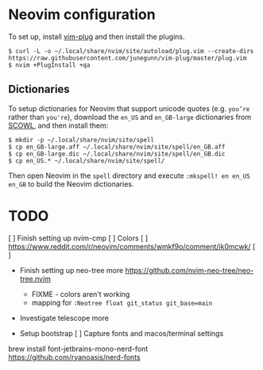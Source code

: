 
# Neovim configuration

To set up, install [vim-plug][vim-plug] and then install the plugins.

    $ curl -L -o ~/.local/share/nvim/site/autoload/plug.vim --create-dirs https://raw.githubusercontent.com/junegunn/vim-plug/master/plug.vim
    $ nvim +PlugInstall +qa

Dictionaries
------------

To setup dictionaries for Neovim that support unicode quotes (e.g. `you’re` 
rather than `you're`), download the `en_US` and `en_GB-large` dictionaries from 
[SCOWL](http://wordlist.aspell.net/dicts/), and then install them:

```
$ mkdir -p ~/.local/share/nvim/site/spell
$ cp en_GB-large.aff ~/.local/share/nvim/site/spell/en_GB.aff
$ cp en_GB-large.dic ~/.local/share/nvim/site/spell/en_GB.dic
$ cp en_US.* ~/.local/share/nvim/site/spell/
```

Then open Neovim in the `spell` directory and execute `:mkspell! en en_US 
en_GB` to build the Neovim dictionaries.

[vim-plug]: https://github.com/junegunn/vim-plug


# TODO
[ ] Finish setting up nvim-cmp
    [ ] Colors
    [ ] https://www.reddit.com/r/neovim/comments/wmkf9o/comment/ik0mcwk/
    [ ] 
- Finish setting up neo-tree more https://github.com/nvim-neo-tree/neo-tree.nvim
    * FIXME - colors aren't working
    * mapping for `:Neotree float git_status git_base=main`
- Investigate telescope more

- Setup bootstrap
    [ ] Capture fonts and macos/terminal settings

brew install font-jetbrains-mono-nerd-font
https://github.com/ryanoasis/nerd-fonts
